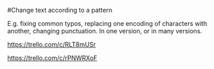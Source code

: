 #Change text according to a pattern

E.g. fixing common typos, replacing one encoding of characters with another, changing punctuation.  In one version, or in many versions.

https://trello.com/c/RLT8mUSr

https://trello.com/c/rPNWRXoF